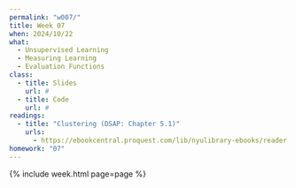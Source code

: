 ```yaml
---
permalink: "w007/"
title: Week 07
when: 2024/10/22
what:
  - Unsupervised Learning
  - Measuring Learning
  - Evaluation Functions
class:
  - title: Slides
    url: #
  - title: Code
    url: #
readings:
  - title: "Clustering (DSAP: Chapter 5.1)"
    urls:
      - https://ebookcentral.proquest.com/lib/nyulibrary-ebooks/reader.action?docID=5264120&ppg=218
homework: "07"
---
```

{% include week.html page=page %}
